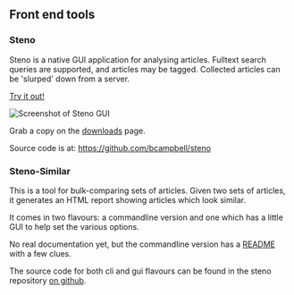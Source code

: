 ## Front end tools

### Steno

Steno is a native GUI application for analysing articles.
Fulltext search queries are supported, and articles may be tagged.
Collected articles can be 'slurped' down from a server.

[Try it out!](tryitout)

![Screenshot of Steno GUI](/img/gui_shot1.png)

Grab a copy on the [downloads](downloads) page.

Source code is at: https://github.com/bcampbell/steno

### Steno-Similar

This is a tool for bulk-comparing sets of articles.
Given two sets of articles, it generates an HTML report showing articles which look similar.

It comes in two flavours: a commandline version and one which has a little GUI to help set the various options.

No real documentation yet, but the commandline version has a [README](https://github.com/bcampbell/steno/blob/master/cmd/steno-similar/README.txt) with a few clues.

The source code for both cli and gui flavours can be found in the steno repository [on github](https://github.com/bcampbell/steno/tree/master/cmd).

